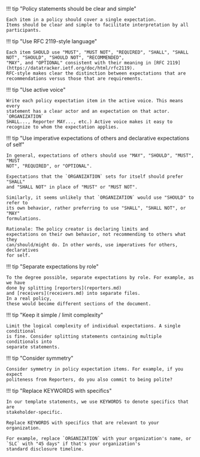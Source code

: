 !!! tip "Policy statements should be clear and simple"

    Each item in a policy should cover a single expectation.
    Items should be clear and simple to facilitate interpretation by all participants.

!!! tip "Use RFC 2119-style language"

    Each item SHOULD use "MUST", "MUST NOT", "REQUIRED", "SHALL", "SHALL NOT", "SHOULD", "SHOULD NOT", "RECOMMENDED", 
    "MAY", and "OPTIONAL" consistent with their meaning in [RFC 2119](https://datatracker.ietf.org/doc/html/rfc2119). 
    RFC-style makes clear the distinction between expectations that are recommendations versus those that are requirements.

!!! tip "Use active voice"

    Write each policy expectation item in the active voice. This means every
    statement has a clear actor and an expectation on that actor. `ORGANIZATION`
    SHALL..., Reporter MAY..., etc.) Active voice makes it easy to
    recognize to whom the expectation applies.

!!! tip "Use imperative expectations of others and declarative expectations of self"

    In general, expectations of others should use "MAY", "SHOULD", "MUST", "MUST
    NOT", "REQUIRED", or "OPTIONAL". 

    Expectations that the `ORGANIZATION` sets for itself should prefer "SHALL"
    and "SHALL NOT" in place of "MUST" or "MUST NOT".
  
    Similarly, it seems unlikely that `ORGANIZATION` would use "SHOULD" to refer to
    its own behavior, rather preferring to use "SHALL", "SHALL NOT", or "MAY"
    formulations.

    Rationale: The policy creator is declaring limits and
    expectations on their own behavior, not recommending to others what they
    can/should/might do. In other words, use imperatives for others, declaratives
    for self.

!!! tip "Separate expectations by role"

    To the degree possible, separate expectations by role. For example, as we have
    done by splitting [reporters](reporters.md)
    and [receivers](receivers.md) into separate files.
    In a real policy,
    these would become different sections of the document.

!!! tip "Keep it simple / limit complexity"

    Limit the logical complexity of individual expectations. A single conditional
    is fine. Consider splitting statements containing multiple conditionals into
    separate statements.

!!! tip "Consider symmetry"

    Consider symmetry in policy expectation items. For example, if you expect
    politeness from Reporters, do you also commit to being polite?

!!! tip "Replace KEYWORDS with specifics"

    In our template statements, we use KEYWORDS to denote specifics that are
    stakeholder-specific. 

    Replace KEYWORDS with specifics that are relevant to your organization.

    For example, replace `ORGANIZATION` with your organization's name, or
    `SLC` with "45 days" if that's your organization's
    standard disclosure timeline.
